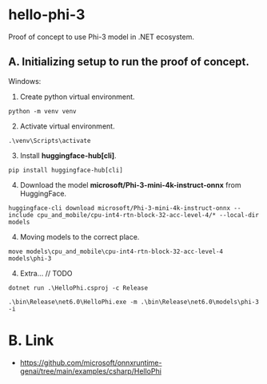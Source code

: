 # hello-phi-3
Proof of concept to use Phi-3 model in .NET ecosystem.

## A. Initializing setup to run the proof of concept.

Windows:

1. Create python virtual environment.

```
python -m venv venv
```
2. Activate virtual environment.

```
.\venv\Scripts\activate
```
3. Install **huggingface-hub[cli]**.

```
pip install huggingface-hub[cli]
```
4. Download the model **microsoft/Phi-3-mini-4k-instruct-onnx** from HuggingFace.

```
huggingface-cli download microsoft/Phi-3-mini-4k-instruct-onnx --include cpu_and_mobile/cpu-int4-rtn-block-32-acc-level-4/* --local-dir models
```
4. Moving models to the correct place.

```
move models\cpu_and_mobile\cpu-int4-rtn-block-32-acc-level-4 models\phi-3
```
4. Extra... // TODO

```
dotnet run .\HelloPhi.csproj -c Release

.\bin\Release\net6.0\HelloPhi.exe -m .\bin\Release\net6.0\models\phi-3 -i
```

# B. Link

- https://github.com/microsoft/onnxruntime-genai/tree/main/examples/csharp/HelloPhi